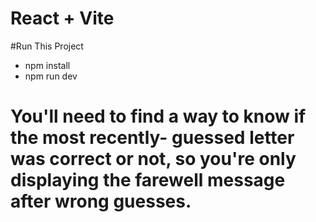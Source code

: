 # React + Vite
#Run This Project

- npm install
- npm run dev

# You'll need to find a way to know if the most recently- guessed letter was correct or not, so you're only displaying the farewell message after wrong guesses.
